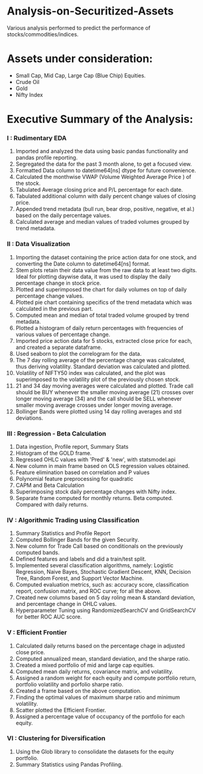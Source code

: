 # Analysis-on-Securitized-Assets
Various analysis performed to predict the performance of stocks/commodities/indices.

# Assets under consideration:

* Small Cap, Mid Cap, Large Cap (Blue Chip) Equities.
* Crude Oil
* Gold
* Nifty Index

# Executive Summary of the Analysis:

### I : Rudimentary EDA

1. Imported and analyzed the data using basic pandas functionality and pandas profile reporting.
2. Segregated the data for the past 3 month alone, to get a focused view.
3. Formatted Data column to datetime64[ns] dtype for future convenience.
4. Calculated the monthwise VWAP (Volume Weighted Average Price ) of the stock.
5. Tabulated Average closing price and P/L percentage for each date.
6. Tabulated additional column with daily percent change values of closing price.
7. Appended trend metadata (bull run, bear drop, positive, negative, et al.) based on the daily percentage values.
8. Calculated average and median values of traded volumes grouped by trend metadata.

### II : Data Visualization

1. Importing the dataset containing the price action data for one stock, and converting the Date column to datetime64[ns] format.
2. Stem plots retain their data value from the raw data to at least two digits. Ideal for plotting daywise data, it was used to display the daily percentage change in stock price.
3. Plotted and superimposed the chart for daily volumes on top of daily percentage change values.
4. Plotted pie chart containing specifics of the trend metadata which was calculated in the previous part.
5. Computed mean and median of total traded volume grouped by trend metadata.
6. Plotted a histogram of daily return percentages with frequencies of various values of percentage change.
7. Imported price action data for 5 stocks, extracted close price for each, and created a separate dataframe.
8. Used seaborn to plot the correlogram for the data.
9. The 7 day rolling average of the percentage change was calculated, thus deriving volatility. Standard deviation was calculated and plotted.
10. Volatility of NIFTY50 index was calculated, and the plot was superimposed to the volatility plot of the previously chosen stock.
11. 21 and 34 day moving averages were calculated and plotted. Trade call should be BUY whenever the smaller moving average (21) crosses over longer moving average (34) and the call should be SELL whenever smaller moving average crosses under longer moving average.
12. Bollinger Bands were plotted using 14 day rolling averages and std deviations. 

### III : Regression - Beta Calculation

1. Data ingestion, Profile report, Summary Stats
2. Histogram of the GOLD frame.
3. Regressed OHLC values with 'Pred' & 'new', with statsmodel.api
4. New column in main frame based on OLS regression values obtained.
5. Feature elimination based on correlation and P values
6. Polynomial feature preprocessing for quadratic
7. CAPM and Beta Calculation
8. Superimposing stock daily percentage changes with Nifty index.
9. Separate frame computed for monthly returns. Beta computed. Compared with daily returns.

### IV : Algorithmic Trading using Classification

1. Summary Statistics and Profile Report
2. Computed Bollinger Bands for the given Security.
3. New column for Trade Call based on conditionals on the previously computed bands.
4. Defined features and labels and did a train/test split.
5. Implemented several classification algorithms, namely: Logistic Regression, Naive Bayes, Stochastic Gradient Descent, KNN, Decision Tree, Random Forest, and Support Vector Machine.
6. Computed evaluation metrics, such as: accuracy score, classification report, confusion matrix, and ROC curve; for all the above.
7. Created new columns based on 5 day roling mean & standard deviation, and percentage change in OHLC values.
8. Hyperparameter Tuning using RandomizedSearchCV and GridSearchCV for better ROC AUC score.

### V : Efficient Frontier

1. Calculated daily returns based on the percentage chage in adjusted close price.
2. Computed annualized mean, standard deviation, and the sharpe ratio.
3. Created a mixed portfolio of mid and large cap equities.
4. Computed mean daily returns, covariance matrix, and volatility.
5. Assigned a random weight for each equity and compute portfolio return, portfolio volatility and porfolio sharpe ratio.
6. Created a frame based on the above computation.
7. Finding the optimal values of maximum sharpe ratio and minimum volatility.
8. Scatter plotted the Efficient Frontier.
9. Assigned a percentage value of occupancy of the portfolio for each equity.

### VI : Clustering for Diversification

1. Using the Glob library to consolidate the datasets for the equity portfolio.
2. Summary Statistics using Pandas Profiling.
